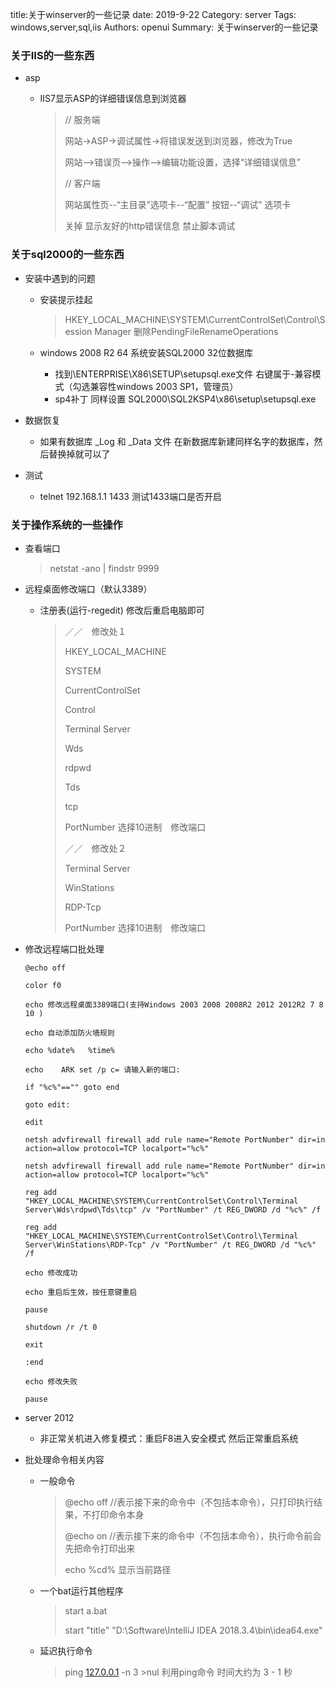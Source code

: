 title:关于winserver的一些记录
date: 2019-9-22
Category: server
Tags: windows,server,sql,iis
Authors: openui
Summary: 关于winserver的一些记录

### 关于IIS的一些东西

* asp

  * IIS7显示ASP的详细错误信息到浏览器
  
    >  // 服务端
    >
    > 网站->ASP->调试属性->将错误发送到浏览器，修改为True
    >
    >  网站-->错误页-->操作-->编辑功能设置，选择“详细错误信息”
    >
    > // 客户端
    >
    > 网站属性页--“主目录”选项卡--“配置” 按钮--“调试” 选项卡
    >
    > 关掉 显示友好的http错误信息 禁止脚本调试

### 关于sql2000的一些东西

* 安装中遇到的问题

  * 安装提示挂起 

    > HKEY_LOCAL_MACHINE\SYSTEM\CurrentControlSet\Control\Session Manager 删除PendingFileRenameOperations

  * windows 2008 R2 64 系统安装SQL2000 32位数据库

    * 找到\ENTERPRISE\X86\SETUP\setupsql.exe文件 右键属于-兼容模式（勾选兼容性windows 2003 SP1，管理员）
    * sp4补丁 同样设置 SQL2000\SQL2KSP4\x86\setup\setupsql.exe 

* 数据恢复

  * 如果有数据库 _Log 和 _Data 文件 在新数据库新建同样名字的数据库，然后替换掉就可以了

    

* 测试
  
  * telnet 192.168.1.1 1433 测试1433端口是否开启

### 关于操作系统的一些操作

* 查看端口


  > netstat -ano | findstr 9999

* 远程桌面修改端口（默认3389）

    * 注册表(运行-regedit) 修改后重启电脑即可

      > ／／　修改处１
      >
      > HKEY_LOCAL_MACHINE
      >
      > SYSTEM
      >
      > CurrentControlSet
      >
      > Control
      >
      > Terminal Server
      >
      > Wds
      >
      > rdpwd
      >
      > Tds
      >
      > tcp
      >
      > PortNumber 选择10进制　修改端口
      >
      > ／／　修改处２
      >
      > Terminal Server
      >
      > WinStations
      >
      > RDP-Tcp 
      >
      > PortNumber 选择10进制　修改端口

* 修改远程端口批处理

  ```
  @echo off 
  
  color f0 
  
  echo 修改远程桌面3389端口(支持Windows 2003 2008 2008R2 2012 2012R2 7 8 10 )
  
  echo 自动添加防火墙规则
  
  echo %date%   %time%
  
  echo    ARK set /p c= 请输入新的端口:
  
  if "%c%"=="" goto end
  
  goto edit:
  
  edit 
  
  netsh advfirewall firewall add rule name="Remote PortNumber" dir=in action=allow protocol=TCP localport="%c%"
  
  netsh advfirewall firewall add rule name="Remote PortNumber" dir=in action=allow protocol=TCP localport="%c%"
  
  reg add "HKEY_LOCAL_MACHINE\SYSTEM\CurrentControlSet\Control\Terminal Server\Wds\rdpwd\Tds\tcp" /v "PortNumber" /t REG_DWORD /d "%c%" /f 
  
  reg add "HKEY_LOCAL_MACHINE\SYSTEM\CurrentControlSet\Control\Terminal Server\WinStations\RDP-Tcp" /v "PortNumber" /t REG_DWORD /d "%c%" /f 
  
  echo 修改成功
  
  echo 重启后生效，按任意键重启
  
  pause 
  
  shutdown /r /t 0
  
  exit
  
  :end
  
  echo 修改失败
  
  pause
  ```

* server 2012

    * 非正常关机进入修复模式：重启F8进入安全模式 然后正常重启系统
    
* 批处理命令相关内容

    * 一般命令
    
        > @echo off //表示接下来的命令中（不包括本命令），只打印执行结果，不打印命令本身
        >
        > @echo on //表示接下来的命令中（不包括本命令），执行命令前会先把命令打印出来
        >
        > echo %cd%  显示当前路径
        >
        > 
        
    * 一个bat运行其他程序
    
        > start a.bat
        >
        > start "title" "D:\Software\IntelliJ IDEA 2018.3.4\bin\idea64.exe"
        
    * 延迟执行命令
    
        > ping [127.0.0.1](https://www.baidu.com/s?wd=127.0.0.1&tn=SE_PcZhidaonwhc_ngpagmjz&rsv_dl=gh_pc_zhidao) -n 3 >nul 利用ping命令 时间大约为 3 - 1 秒